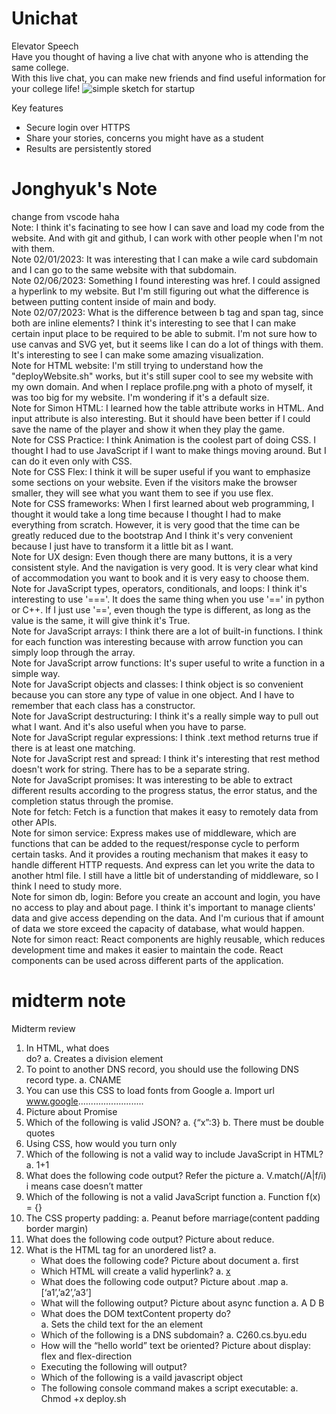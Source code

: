 <!-- # Unione

Elevator Speech
Have you ever thought of an idea that if there is a place where you can share your awesome college life with other students who are attending saame school as you?
Have you ever experienced an inconvinience from the college, and wanted to share or warn those inconvinience to other students, so you can get those get care of?

Of course, we all do!

So, here is Unione.
You can share all the stories, questions, and concerns you have as a student, and share it with over 30,000+ students attending in BYU.

![simple sketch for startup](https://user-images.githubusercontent.com/92830075/215238607-6bf302a2-7640-4591-9e35-bed12f6de73b.png)
*Edit: I changed the name to Unione

Key features
  * Secure login over HTTPS
  * Post your stories, concerns you might have as a student
  * Multiple sections of boards to share different types of stories. ex) inconvinience, everyday campus life, tips, etc.
  * Like buttons to show the popularity of each post, and display Top 10 most liked postings
  * Options to choose whether your postings and comments to be anonymous or not
  * Results are persistently stored
  * Ability for admin to create and delete questions -->
# Unichat  
Elevator Speech  
Have you thought of having a live chat with anyone who is attending the same college.  
With this live chat, you can make new friends and find useful information for your college life!
![simple sketch for startup](https://user-images.githubusercontent.com/92830075/215238607-6bf302a2-7640-4591-9e35-bed12f6de73b.png)

Key features
  * Secure login over HTTPS
  * Share your stories, concerns you might have as a student
  * Results are persistently stored
# Jonghyuk's Note
change from vscode haha  
Note: I think it's facinating to see how I can save and load my code from the website. And with git and github, I can work with other people when I'm not with them.  
Note 02/01/2023: It was interesting that I can make a wile card subdomain and I can go to the same website with that subdomain.  
Note 02/06/2023: Something I found interesting was href. I could assigned a hyperlink to my website. But I'm still figuring out what the difference is between putting content inside of main and body.  
Note 02/07/2023: What is the difference between b tag and span tag, since both are inline elements? I think it's interesting to see that I can make certain input place to be required to be able to submit. I'm not sure how to use canvas and SVG yet, but it seems like I can do a lot of things with them. It's interesting to see I can make some amazing visualization.  
Note for HTML website: I'm still trying to understand how the "deployWebsite.sh" works, but it's still super cool to see my website with my own domain. And when I replace profile.png with a photo of myself, it was too big for my website. I'm wondering if it's a default size.  
Note for Simon HTML: I learned how the table attribute works in HTML. And input attribute is also interesting.  But it should have been better if I could save the name of the player and show it when they play the game.  
Note for CSS Practice: I think Animation is the coolest part of doing CSS. I thought I had to use JavaScript if I want to make things moving around. But I can do it even only with CSS.  
Note for CSS Flex: I think it will be super useful if you want to emphasize some sections on your website. Even if the visitors make the browser smaller, they will see what you want them to see if you use flex.  
Note for CSS frameworks: When I first learned about web programming, I thought it would take a long time because I thought I had to make everything from scratch. However, it is very good that the time can be greatly reduced due to the bootstrap And I think it's very convenient because I just have to transform it a little bit as I want.  
Note for UX design: Even though there are many buttons, it is a very consistent style. And the navigation is very good. It is very clear what kind of accommodation you want to book and it is very easy to choose them.  
Note for JavaScript types, operators, conditionals, and loops: I think it's interesting to use '==='. It does the same thing when you use '==' in python or C++. If I just use '==', even though the type is different, as long as the value is the same, it will give think it's True.  
Note for JavaScript arrays: I think there are a lot of built-in functions. I think for each function was interesting because with arrow function you can simply loop through the array.  
Note for JavaScript arrow functions: It's super useful to write a function in a simple way.  
Note for JavaScript objects and classes: I think object is so convenient because you can store any type of value in one object. And I have to remember that each class has a constructor.  
Note for JavaScript destructuring: I think it's a really simple way to pull out what I want. And it's also useful when you have to parse.  
Note for JavaScript regular expressions: I think .text method returns true if there is at least one matching.  
Note for JavaScript rest and spread: I think it's interesting that rest method doesn't work for string. There has to be a separate string.  
Note for JavaScript promises: It was interesting to be able to extract different results according to the progress status, the error status, and the completion status through the promise.  
Note for fetch: Fetch is a function that makes it easy to remotely data from other APIs.  
Note for simon service: Express makes use of middleware, which are functions that can be added to the request/response cycle to perform certain tasks. And it provides a routing mechanism that makes it easy to handle different HTTP requests. And express can let you write the data to another html file. I still have a little bit of understanding of middleware, so I think I need to study more.  
Note for simon db, login: Before you create an account and login, you have no access to play and about page. I think it's important to manage clients' data and give access depending on the data.  And I'm curious that if amount of data we store exceed the capacity of database, what would happen.  
Note for simon react: React components are highly reusable, which reduces development time and makes it easier to maintain the code. React components can be used across different parts of the application.

# midterm note
Midterm review
1.	In HTML, what does <div> do?
a.	Creates a division element
2.	To point to another DNS record, you should use the following DNS record type.
a.	CNAME
3.	You can use this CSS to load fonts from Google
a.	Import url www.google..........................
4.	Picture about Promise
5.	Which of the following is valid JSON?
a.	{“x”:3}
b.	There must be double quotes
6.	Using CSS, how would you turn only 
7.	Which of the following is not a valid way to include JavaScript in HTML?
a.	<javascript>1+1</javascript>
8.	What does the following code output? Refer the picture
a.	V.match(/A|f/i) i means case doesn’t matter
9.	Which of the following is not a valid JavaScript function
a.	Function f(x) = {}
10.	The CSS property padding:
a.	Peanut before marriage(content padding border margin)
11.	What does the following code output? Picture about reduce.
12.	What is the HTML tag for an unordered list?
a.	<ul>
13.	What does the following code? Picture about document
a.	first 
14.	Which HTML will create a valid hyperlink?
a.	<a href=’https://c.com’>x</a>
15.	What does the following code output? Picture about .map
a.	[‘a1’,’a2’,’a3’]
16.	What will the following output? Picture about async function
a.	A D B
17.	What does the DOM textContent property do?	
a.	Sets the child text for the an element
18.	Which of the following is a DNS subdomain?
a.	C260.cs.byu.edu
19.	How will the “hello world” text be oriented? Picture about display: flex and flex-direction
20.	Executing the following will output?
21.	Which of the following is a vaild javascript object
22.	The following console command makes a script executable:
a.	Chmod +x deploy.sh

